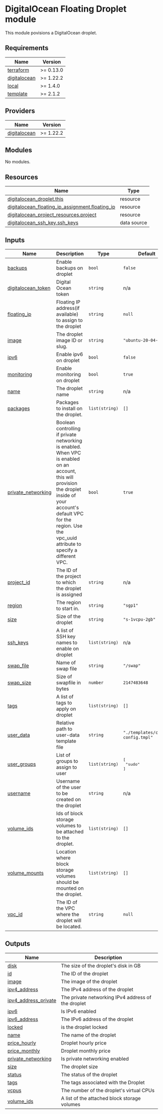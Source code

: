 # DigitalOcean Floating Droplet module

This module povisions a DigitalOcean droplet.

<!-- BEGINNING OF PRE-COMMIT-TERRAFORM DOCS HOOK -->
## Requirements

| Name | Version |
|------|---------|
| <a name="requirement_terraform"></a> [terraform](#requirement\_terraform) | >= 0.13.0 |
| <a name="requirement_digitalocean"></a> [digitalocean](#requirement\_digitalocean) | >= 1.22.2 |
| <a name="requirement_local"></a> [local](#requirement\_local) | >= 1.4.0 |
| <a name="requirement_template"></a> [template](#requirement\_template) | >= 2.1.2 |

## Providers

| Name | Version |
|------|---------|
| <a name="provider_digitalocean"></a> [digitalocean](#provider\_digitalocean) | >= 1.22.2 |

## Modules

No modules.

## Resources

| Name | Type |
|------|------|
| [digitalocean_droplet.this](https://registry.terraform.io/providers/digitalocean/digitalocean/latest/docs/resources/droplet) | resource |
| [digitalocean_floating_ip_assignment.floating_ip](https://registry.terraform.io/providers/digitalocean/digitalocean/latest/docs/resources/floating_ip_assignment) | resource |
| [digitalocean_project_resources.project](https://registry.terraform.io/providers/digitalocean/digitalocean/latest/docs/resources/project_resources) | resource |
| [digitalocean_ssh_key.ssh_keys](https://registry.terraform.io/providers/digitalocean/digitalocean/latest/docs/data-sources/ssh_key) | data source |

## Inputs

| Name | Description | Type | Default | Required |
|------|-------------|------|---------|:--------:|
| <a name="input_backups"></a> [backups](#input\_backups) | Enable backups on droplet | `bool` | `false` | no |
| <a name="input_digitalocean_token"></a> [digitalocean\_token](#input\_digitalocean\_token) | Digital Ocean token | `string` | n/a | yes |
| <a name="input_floating_ip"></a> [floating\_ip](#input\_floating\_ip) | Floating IP address(if available) to assign to the droplet | `string` | `null` | no |
| <a name="input_image"></a> [image](#input\_image) | The droplet image ID or slug. | `string` | `"ubuntu-20-04-x64"` | no |
| <a name="input_ipv6"></a> [ipv6](#input\_ipv6) | Enable ipv6 on droplet | `bool` | `false` | no |
| <a name="input_monitoring"></a> [monitoring](#input\_monitoring) | Enable monitoring on droplet | `bool` | `true` | no |
| <a name="input_name"></a> [name](#input\_name) | The droplet name | `string` | n/a | yes |
| <a name="input_packages"></a> [packages](#input\_packages) | Packages to install on the droplet. | `list(string)` | `[]` | no |
| <a name="input_private_networking"></a> [private\_networking](#input\_private\_networking) | Boolean controlling if private networking is enabled. When VPC is enabled on an account, this will provision the droplet inside of your account's default VPC for the region. Use the vpc\_uuid attribute to specify a different VPC. | `bool` | `true` | no |
| <a name="input_project_id"></a> [project\_id](#input\_project\_id) | The ID of the project to which the droplet is assigned | `string` | n/a | yes |
| <a name="input_region"></a> [region](#input\_region) | The region to start in. | `string` | `"sgp1"` | no |
| <a name="input_size"></a> [size](#input\_size) | Size of the droplet | `string` | `"s-1vcpu-2gb"` | no |
| <a name="input_ssh_keys"></a> [ssh\_keys](#input\_ssh\_keys) | A list of SSH key names to enable on droplet | `list(string)` | n/a | yes |
| <a name="input_swap_file"></a> [swap\_file](#input\_swap\_file) | Name of swap file | `string` | `"/swap"` | no |
| <a name="input_swap_size"></a> [swap\_size](#input\_swap\_size) | Size of swapfile in bytes | `number` | `2147483648` | no |
| <a name="input_tags"></a> [tags](#input\_tags) | A list of tags to apply on droplet | `list(string)` | `[]` | no |
| <a name="input_user_data"></a> [user\_data](#input\_user\_data) | Relative path to user-data template file | `string` | `"./templates/cloud-config.tmpl"` | no |
| <a name="input_user_groups"></a> [user\_groups](#input\_user\_groups) | List of groups to assign to user | `list(string)` | <pre>[<br>  "sudo"<br>]</pre> | no |
| <a name="input_username"></a> [username](#input\_username) | Username of the user to be created on the droplet | `string` | n/a | yes |
| <a name="input_volume_ids"></a> [volume\_ids](#input\_volume\_ids) | Ids of block storage volumes to be attached to the droplet. | `list(string)` | `[]` | no |
| <a name="input_volume_mounts"></a> [volume\_mounts](#input\_volume\_mounts) | Location where block storage volumes should be mounted on the droplet. | `list(string)` | `[]` | no |
| <a name="input_vpc_id"></a> [vpc\_id](#input\_vpc\_id) | The ID of the VPC where the droplet will be located. | `string` | `null` | no |

## Outputs

| Name | Description |
|------|-------------|
| <a name="output_disk"></a> [disk](#output\_disk) | The size of the droplet's disk in GB |
| <a name="output_id"></a> [id](#output\_id) | The ID of the droplet |
| <a name="output_image"></a> [image](#output\_image) | The image of the droplet |
| <a name="output_ipv4_address"></a> [ipv4\_address](#output\_ipv4\_address) | The IPv4 address of the droplet |
| <a name="output_ipv4_address_private"></a> [ipv4\_address\_private](#output\_ipv4\_address\_private) | The private networking IPv4 address of the droplet |
| <a name="output_ipv6"></a> [ipv6](#output\_ipv6) | Is IPv6 enabled |
| <a name="output_ipv6_address"></a> [ipv6\_address](#output\_ipv6\_address) | The IPv6 address of the droplet |
| <a name="output_locked"></a> [locked](#output\_locked) | is the droplet locked |
| <a name="output_name"></a> [name](#output\_name) | The name of the droplet |
| <a name="output_price_hourly"></a> [price\_hourly](#output\_price\_hourly) | Droplet hourly price |
| <a name="output_price_monthly"></a> [price\_monthly](#output\_price\_monthly) | Droplet monthly price |
| <a name="output_private_networking"></a> [private\_networking](#output\_private\_networking) | Is private networking enabled |
| <a name="output_size"></a> [size](#output\_size) | The droplet size |
| <a name="output_status"></a> [status](#output\_status) | The status of the droplet |
| <a name="output_tags"></a> [tags](#output\_tags) | The tags associated with the Droplet |
| <a name="output_vcpus"></a> [vcpus](#output\_vcpus) | The number of the droplet's virtual CPUs |
| <a name="output_volume_ids"></a> [volume\_ids](#output\_volume\_ids) | A list of the attached block storage volumes |
<!-- END OF PRE-COMMIT-TERRAFORM DOCS HOOK -->
